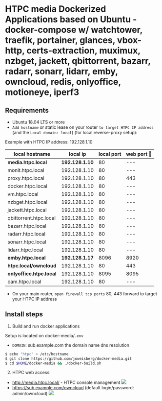 # HTPC media Dockerized Applications based on Ubuntu - docker-compose w/ watchtower, traefik, portainer, glances, vbox-http, certs-extraction, muximux, nzbget, jackett, qbittorrent, bazarr, radarr, sonarr, lidarr, emby, owncloud, redis, onlyoffice, motioneye, iperf3

## Requirements
* Ubuntu 18.04 LTS or more
* `Add hostname` or static lease on your router `to target HTPC IP address` (and the `Local domain: local`) (for local reverse-proxy setup):

Example with HTPC IP address: 192.128.1.10

| local hostname | local ip | local port | web port :key: |
| --- | --- | --- | --- |
|  **media.htpc.local** | **192.128.1.10** | 80 | --- |
|  monit.htpc.local | 192.128.1.10 | 80 | --- |
|  proxy.htpc.local | 192.128.1.10 | 80 | 443 |
|  docker.htpc.local | 192.128.1.10 | 80 | --- |
|  vm.htpc.local | 192.128.1.10 | 80 | --- |
|  nzbget.htpc.local | 192.128.1.10 | 80 | --- |
|  jackett.htpc.local | 192.128.1.10 | 80 | --- |
|  qbittorrent.htpc.local | 192.128.1.10 | 80 | --- |
|  bazarr.htpc.local | 192.128.1.10 | 80 | --- |
|  radarr.htpc.local | 192.128.1.10 | 80 | --- |
|  sonarr.htpc.local | 192.128.1.10 | 80 | --- |
|  lidarr.htpc.local | 192.128.1.10 | 80 | --- |
|  **emby.htpc.local** | **192.128.1.17** | 8096 | 8920 |
|  **htpc.local/owncloud** | 192.128.1.10 | 80 | 443 |
|  **onlyoffice.htpc.local** | 192.128.1.10 | 8095 | 8095 |
|  cam.htpc.local | 192.128.1.10 | 80 | --- |

* On your main router, `open firewall tcp ports` 80, 443 forward to target your HTPC IP address

## Install steps
1. Build and run docker applications

Setup is located on docker-media/`.env`
* `DOMAIN`: sub.example.com the domain name dns resolution

```bash
$ echo "htpc" > /etc/hostname
$ git clone https://github.com/joweisberg/docker-media.git
$ cd $HOME/docker-media && ./docker-build.sh
```

2. HTPC web access:

* http://media.htpc.local/ - HTPC console management
![](https://raw.githubusercontent.com/joweisberg/docker-media/main/.img/home.png)
* https://sub.example.com/owncloud (default login/password: admin/owncloud)
![](https://raw.githubusercontent.com/joweisberg/docker-media/main/.img/owncloud.png)
